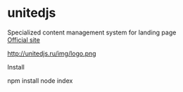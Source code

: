 # unitedjs
Specialized content management system for landing page<br/>
[Official site](http://unitedjs.ru/)

http://unitedjs.ru/img/logo.png

Install

npm install
node index
